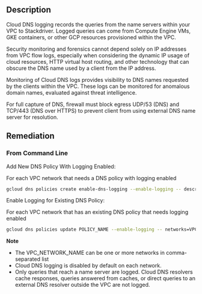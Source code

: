 ## Description

Cloud DNS logging records the queries from the name servers within your VPC to Stackdriver. Logged queries can come from Compute Engine VMs, GKE containers, or other GCP resources provisioned within the VPC.

Security monitoring and forensics cannot depend solely on IP addresses from VPC flow logs, especially when considering the dynamic IP usage of cloud resources, HTTP virtual host routing, and other technology that can obscure the DNS name used by a client from the IP address.

Monitoring of Cloud DNS logs provides visibility to DNS names requested by the clients within the VPC. These logs can be monitored for anomalous domain names, evaluated against threat intelligence.

For full capture of DNS, firewall must block egress UDP/53 (DNS) and TCP/443 (DNS over HTTPS) to prevent client from using external DNS name server for resolution.

## Remediation

### From Command Line

Add New DNS Policy With Logging Enabled:

For each VPC network that needs a DNS policy with logging enabled

```bash
gcloud dns policies create enable-dns-logging --enable-logging -- description="Enable DNS Logging" --networks=VPC_NETWORK_NAME
```

Enable Logging for Existing DNS Policy:

For each VPC network that has an existing DNS policy that needs logging enabled

```bash
gcloud dns policies update POLICY_NAME --enable-logging -- networks=VPC_NETWORK_NAME
```

**Note**

- The VPC_NETWORK_NAME can be one or more networks in comma-separated list
- Cloud DNS logging is disabled by default on each network.
- Only queries that reach a name server are logged. Cloud DNS resolvers cache responses, queries answered from caches, or direct queries to an external DNS resolver outside the VPC are not logged.
